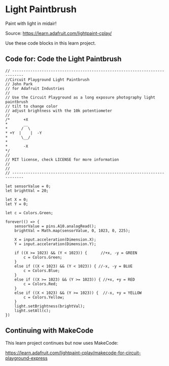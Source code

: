 # Light Paintbrush

Paint with light in midair!

Source: https://learn.adafruit.com/lightpaint-cplay/

Use these code blocks in this learn project.

## Code for: Code the Light Paintbrush

```blocks
// ---------------------------------------------------------------------------
//Circuit Playground Light Paintbrush
// John Park
// for Adafruit Industries
//
// Use the Circuit Playground as a long exposure photography light paintbrush
// tilt to change color
// adjust brightness with the 10k potentiometer
//
/*      +X 
*       __
*      /  \  
* +Y  |    |  -Y
*      \__/
*      
*       -X
*/
//
// MIT license, check LICENSE for more information
//
//
// ---------------------------------------------------------------------------

let sensorValue = 0;
let brightVal = 20;

let X = 0;
let Y = 0;

let c = Colors.Green;

forever(() => {
    sensorValue = pins.A10.analogRead();
    brightVal = Math.map(sensorValue, 0, 1023, 0, 225);

    X = input.acceleration(Dimension.X);
    Y = input.acceleration(Dimension.Y);

    if ((X >= 1023) && (Y < 1023)) {      //+x, -y = GREEN
        c = Colors.Green;
    }
    else if ((X < 1023) && (Y < 1023)) { //-x, -y = BLUE
        c = Colors.Blue;
    }
    else if ((X >= 1023) && (Y >= 1023)) { //+x, +y = RED
        c = Colors.Red;
    }
    else if ((X < 1023) && (Y >= 1023)) {  //-x, +y = YELLOW
        c = Colors.Yellow;
    }
    light.setBrightness(brightVal);
    light.setAll(c);
})
```

## Continuing with MakeCode

This learn project continues but now uses MakeCode:

https://learn.adafruit.com/lightpaint-cplay/makecode-for-circuit-playground-express

